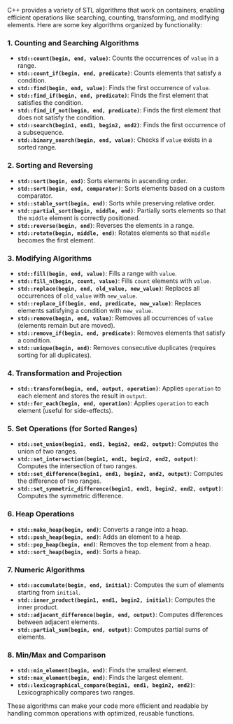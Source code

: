 C++ provides a variety of STL algorithms that work on containers, enabling efficient operations like searching, counting, transforming, and modifying elements. Here are some key algorithms organized by functionality:

### 1. **Counting and Searching Algorithms**
   - **`std::count(begin, end, value)`**: Counts the occurrences of `value` in a range.
   - **`std::count_if(begin, end, predicate)`**: Counts elements that satisfy a condition.
   - **`std::find(begin, end, value)`**: Finds the first occurrence of `value`.
   - **`std::find_if(begin, end, predicate)`**: Finds the first element that satisfies the condition.
   - **`std::find_if_not(begin, end, predicate)`**: Finds the first element that does not satisfy the condition.
   - **`std::search(begin1, end1, begin2, end2)`**: Finds the first occurrence of a subsequence.
   - **`std::binary_search(begin, end, value)`**: Checks if `value` exists in a sorted range.

### 2. **Sorting and Reversing**
   - **`std::sort(begin, end)`**: Sorts elements in ascending order.
   - **`std::sort(begin, end, comparator)`**: Sorts elements based on a custom comparator.
   - **`std::stable_sort(begin, end)`**: Sorts while preserving relative order.
   - **`std::partial_sort(begin, middle, end)`**: Partially sorts elements so that the `middle` element is correctly positioned.
   - **`std::reverse(begin, end)`**: Reverses the elements in a range.
   - **`std::rotate(begin, middle, end)`**: Rotates elements so that `middle` becomes the first element.

### 3. **Modifying Algorithms**
   - **`std::fill(begin, end, value)`**: Fills a range with `value`.
   - **`std::fill_n(begin, count, value)`**: Fills `count` elements with `value`.
   - **`std::replace(begin, end, old_value, new_value)`**: Replaces all occurrences of `old_value` with `new_value`.
   - **`std::replace_if(begin, end, predicate, new_value)`**: Replaces elements satisfying a condition with `new_value`.
   - **`std::remove(begin, end, value)`**: Removes all occurrences of `value` (elements remain but are moved).
   - **`std::remove_if(begin, end, predicate)`**: Removes elements that satisfy a condition.
   - **`std::unique(begin, end)`**: Removes consecutive duplicates (requires sorting for all duplicates).
   
### 4. **Transformation and Projection**
   - **`std::transform(begin, end, output, operation)`**: Applies `operation` to each element and stores the result in `output`.
   - **`std::for_each(begin, end, operation)`**: Applies `operation` to each element (useful for side-effects).

### 5. **Set Operations (for Sorted Ranges)**
   - **`std::set_union(begin1, end1, begin2, end2, output)`**: Computes the union of two ranges.
   - **`std::set_intersection(begin1, end1, begin2, end2, output)`**: Computes the intersection of two ranges.
   - **`std::set_difference(begin1, end1, begin2, end2, output)`**: Computes the difference of two ranges.
   - **`std::set_symmetric_difference(begin1, end1, begin2, end2, output)`**: Computes the symmetric difference.

### 6. **Heap Operations**
   - **`std::make_heap(begin, end)`**: Converts a range into a heap.
   - **`std::push_heap(begin, end)`**: Adds an element to a heap.
   - **`std::pop_heap(begin, end)`**: Removes the top element from a heap.
   - **`std::sort_heap(begin, end)`**: Sorts a heap.

### 7. **Numeric Algorithms**
   - **`std::accumulate(begin, end, initial)`**: Computes the sum of elements starting from `initial`.
   - **`std::inner_product(begin1, end1, begin2, initial)`**: Computes the inner product.
   - **`std::adjacent_difference(begin, end, output)`**: Computes differences between adjacent elements.
   - **`std::partial_sum(begin, end, output)`**: Computes partial sums of elements.

### 8. **Min/Max and Comparison**
   - **`std::min_element(begin, end)`**: Finds the smallest element.
   - **`std::max_element(begin, end)`**: Finds the largest element.
   - **`std::lexicographical_compare(begin1, end1, begin2, end2)`**: Lexicographically compares two ranges.

These algorithms can make your code more efficient and readable by handling common operations with optimized, reusable functions.